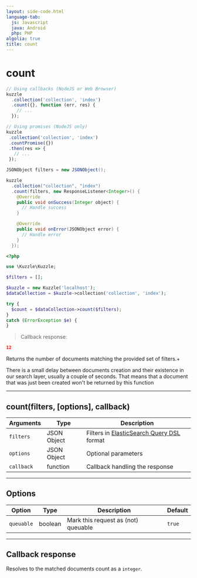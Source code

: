 ```yaml
---
layout: side-code.html
language-tab:
  js: Javascript
  java: Android
  php: PHP
algolia: true
title: count
---
```


# count

```js
// Using callbacks (NodeJS or Web Browser)
kuzzle
  .collection('collection', 'index')
  .count({}, function (err, res) {
    // ...
  });

// Using promises (NodeJS only)
kuzzle
 .collection('collection', 'index')
 .countPromise({})
 .then(res => {
   // ...
 });
```

```java
JSONObject filters = new JSONObject();

kuzzle
  .collection("collection", "index")
  .count(filters, new ResponseListener<Integer>() {
    @Override
    public void onSuccess(Integer object) {
      // Handle success
    }

    @Override
    public void onError(JSONObject error) {
      // Handle error
    }
  });
```

```php
<?php

use \Kuzzle\Kuzzle;

$filters = [];

$kuzzle = new Kuzzle('localhost');
$dataCollection = $kuzzle->collection('collection', 'index');

try {
  $count = $dataCollection->count($filters);
}
catch (ErrorException $e) {
}
```

> Callback response:

```json
12
```

Returns the number of documents matching the provided set of filters.+

<aside class="notice">
There is a small delay between documents creation and their existence in our search layer, usually a couple of seconds. That means that a document that was just been created won't be returned by this function
</aside>

---

## count(filters, [options], callback)

| Arguments | Type | Description |
|---------------|---------|----------------------------------------|
| ``filters`` | JSON Object | Filters in [ElasticSearch Query DSL](https://www.elastic.co/guide/en/elasticsearch/reference/5.x/query-dsl.html) format |
| ``options`` | JSON Object | Optional parameters |
| ``callback`` | function | Callback handling the response |

---

## Options

| Option | Type | Description | Default |
|---------------|---------|----------------------------------------|---------|
| ``queuable`` | boolean | Mark this request as (not) queuable | ``true`` |

---

## Callback response

Resolves to the matched documents count as a ``integer``.
